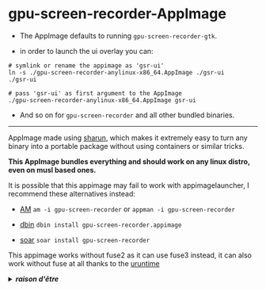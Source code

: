 # gpu-screen-recorder-AppImage

* The AppImage defaults to running `gpu-screen-recorder-gtk`.

* in order to launch the ui overlay you can:

```
# symlink or rename the appimage as 'gsr-ui'
ln -s ./gpu-screen-recorder-anylinux-x86_64.AppImage ./gsr-ui
./gsr-ui
```

```
# pass 'gsr-ui' as first argument to the AppImage
./gpu-screen-recorder-anylinux-x86_64.AppImage gsr-ui
```

* And so on for `gpu-screen-recorder` and all other bundled binaries.

--------------------------------------------------------------------------------

AppImage made using [sharun](https://github.com/VHSgunzo/sharun), which makes it extremely easy to turn any binary into a portable package without using containers or similar tricks.

**This AppImage bundles everything and should work on any linux distro, even on musl based ones.**

It is possible that this appimage may fail to work with appimagelauncher, I recommend these alternatives instead: 

* [AM](https://github.com/ivan-hc/AM) `am -i gpu-screen-recorder` or `appman -i gpu-screen-recorder`

* [dbin](https://github.com/xplshn/dbin) `dbin install gpu-screen-recorder.appimage`

* [soar](https://github.com/pkgforge/soar) `soar install gpu-screen-recorder`

This appimage works without fuse2 as it can use fuse3 instead, it can also work without fuse at all thanks to the [uruntime](https://github.com/VHSgunzo/uruntime)

<details>
  <summary><b><i>raison d'être</i></b></summary>
    <img src="https://github.com/user-attachments/assets/d40067a6-37d2-4784-927c-2c7f7cc6104b" alt="Inspiration Image">
  </a>
</details>

